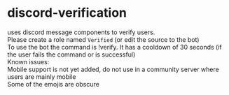 # discord-verification
uses discord message components to verify users.\
Please create a role named `Verified` (or edit the source to the bot)\
To use the bot the command is !verify. It has a cooldown of 30 seconds (if the user fails the command or is successful)\
Known issues:\
Mobile support is not yet added, do not use in a community server where users are mainly mobile\
Some of the emojis are obscure
